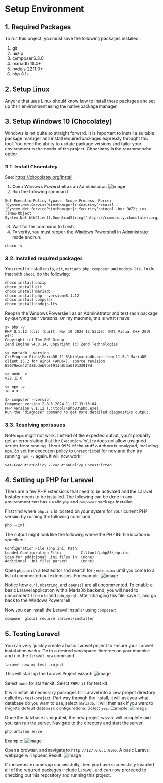 # Setup Environment

## 1. Required Packages
To run this project, you must have the following packages installed.

1. git 
2. unzip
3. composer 6.3.0
4. mariadb 10.4+
5. nodejs 22.11.0+
6. php 8.1+

## 2. Setup Linux
Anyone that uses Linux should know how to install these packages and set up their environment using the native package manager. 

## 3. Setup Windows 10 (Chocolatey)
Windows is not quite so straight forward. It is important to install a suitable package manager and install required packages expressly throught this tool. You need the ability to update package versions and tailor your environment to the needs of the project. Chocolatey is the recommended option.

### 3.1. Install Chocolatey
See: https://chocolatey.org/install

1. Open Windows Powershell as an Administrator.
![image](https://github.com/user-attachments/assets/e875534b-d44f-41a4-a266-62efa9308708)
2. Run the following command
```
Set-ExecutionPolicy Bypass -Scope Process -Force; [System.Net.ServicePointManager]::SecurityProtocol = [System.Net.ServicePointManager]::SecurityProtocol -bor 3072; iex ((New-Object System.Net.WebClient).DownloadString('https://community.chocolatey.org/install.ps1'))
```
3. Wait for the command to finish.
4. To verify, you must reopen the Windows Powershell in Administrator mode and run:
```
choco -v
```

### 3.2. Installed required packages
You need to install `unzip`, `git`, `mariadb`, `php`, `composer` and `nodejs-lts`. To do that with `choco`, do the following:
```
choco install unzip
choco install git 
choco install mariadb
choco install php --version=8.1.12
choco install composer
choco install nodejs-lts
```
Reopen the Windows Powershell as an Administrator and test each package by querying their versions. On my machine, this is what I have:
```
$> php -v
PHP 8.1.12 (cli) (built: Nov 19 2024 15:53:36) (NTS Visual C++ 2019 x64)
Copyright (c) The PHP Group
Zend Engine v4.3.14, Copyright (c) Zend Technologies

$> mariadb --version
C:\Program Files\MariaDB 11.5\bin\mariadb.exe from 11.5.1-MariaDB, client 15.2 for Win64 (AMD64), source revision 65079ece42f383bdeb9b3f913a833a6f0123919d

$> node -v
v22.11.0

$> npm -v
10.9.0

$> composer --version
Composer version 2.8.3 2024-11-17 13:13:04
PHP version 8.1.12 (C:\tools\php83\php.exe)
Run the "diagnose" command to get more detailed diagnostics output.
```

### 3.3. Resolving `npm` issues
Note: `npm` might not work. Instead of the expected output, you'll probably get an error stating that the `Execution-Policy` does not allow unsigned scripts from running. About 99% of the stuff out there is unsigned, including `npm`. So set the execution policy to `Unrestricted` for now and then try running `npm -v` again. It will now work!:
```
Set-ExecutionPolicy -ExecutionPolicy Unrestricted
```

## 4. Setting up PHP for Laravel
There are a few PHP extensions that need to be activated and the Laravel Installer needs to be installed. The following can be done in any environment that has a valid `php` and `composer` package installed.

First find where `php.ini` is located on your system for your current PHP version by running the following command:
```
php --ini
```
The output might look like the following where the PHP INI file location is specified:
```
Configuration File (php.ini) Path:
Loaded Configuration File:         C:\tools\php83\php.ini
Scan for additional .ini files in: (none)
Additional .ini files parsed:      (none)
```
Open `php.ini` in a text editor and search for `;extension` until you come to a list of commented out extensions. For example:
![image](https://github.com/user-attachments/assets/0bea58f3-2bbc-4846-9346-36900be0a017)

Notice how `curl`, `mbstring`, and `openssl` are all uncommented. To enable a basic Laravel application with a MariaDb backend, you will need to uncomment `fileinfo` and `pdo_mysql`. After changing this file, save it, and go back to the Windows Powershell.

Now you can install the Laravel installer using `composer`:
```
composer global require laravel/installer
```

## 5. Testing Laravel
You can very quickly create a basic Laravel project to ensure your Laravel installation works. Go to a desired workspace directory on your machine and run the `laravel new` command.
```
laravel new my-test-project
```
This will start up the Laravel Project wizard:
![image](https://github.com/user-attachments/assets/fa6c511a-9808-40f4-8928-08c7bec64f9e)

Select `none` for starter kit.
Select `PHPUnit` for test kit.

It will install all necessary packages for Laravel into a new project directory called `my-test-project`. Part way through the install, it will ask you what database do you want to use, select `mariadb`. It will then ask if you want to migrate default database configurations. Select `yes`.
Example:
![image](https://github.com/user-attachments/assets/f3c61059-0c8c-442b-a079-76e147ad09ee)

Once the database is migrated, the new project wizard will complete and you can run the server. Navigate to the directory and start the server.
```
php artisan serve
```
Example:
![image](https://github.com/user-attachments/assets/0562c0aa-0472-4749-99bb-da781aea0ca8)

Open a browser, and navigate to `http://127.0.0.1:8000`. A basic Laravel webpage will appear.
Result:
![image](https://github.com/user-attachments/assets/38609100-72d9-498f-9084-4b204bc5b9f2)

If the website comes up successfully, then you have successfully installed all of the required packages include Laravel, and can now proceeed to checking out this repository and running this project.
